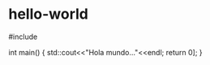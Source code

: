 # hello-world

#include <iostream>
  
  int main()
  {
    std::cout<<"Hola mundo..."<<endl;
    return 0];
  }
  
